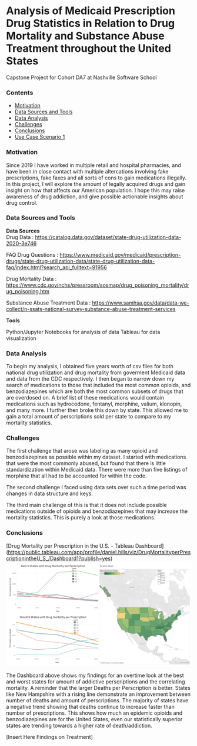 
# Analysis of Medicaid Prescription Drug Statistics in Relation to Drug Mortality and Substance Abuse Treatment throughout the United States
Capstone Project for Cohort DA7 at Nashville Software School

### **Contents**  
- [Motivation](#Motivation)
- [Data Sources and Tools](#Data-Sources-and-Tools)
- [Data Analysis](#Data-Analysis)
- [Challenges](#Challenges)
- [Conclusions](#Conclusions)
- [Use Case Scenario 1](#Use-Case-Scenario-1)

### **Motivation** 
Since 2019 I have worked in multiple retail and hospital pharmacies, and have been in close contact with multiple altercations involving fake prescriptions, fake faxes and all sorts of cons to gain medications illegally. In this project, I will explore the amount of legally acquired drugs and gain insight on how that affects our American population. I hope this may raise awareness of drug addiction, and give possible actionable insights about drug control. 

### **Data Sources and Tools**   
**Data Sources**   
Drug Data : https://catalog.data.gov/dataset/state-drug-utilization-data-2020-3e746

FAQ Drug Questions : https://www.medicaid.gov/medicaid/prescription-drugs/state-drug-utilization-data/state-drug-utilization-data-faq/index.html?search_api_fulltext=91956 

Drug Mortality Data : https://www.cdc.gov/nchs/pressroom/sosmap/drug_poisoning_mortality/drug_poisoning.htm

Substance Abuse Treatment Data : https://www.samhsa.gov/data/data-we-collect/n-ssats-national-survey-substance-abuse-treatment-services

**Tools**

Python/Jupyter Notebooks for analysis of data
Tableau for data visualization   

### **Data Analysis**
To begin my analysis, I obtained five years worth of csv files for both national drug utilization and drug mortality from goverment Medicaid data and data from the CDC respectively. 
I then began to narrow down my search of medications to those that included the most common opioids, and benzodiazepines which are both the most common subsets of drugs that are overdosed on. A brief list of these medications would contain medications such as hydrocodone, fentanyl, morphine, valium, klonopin, and many more.
I further then broke this down by state. This allowed me to gain a total amount of perscriptions sold per state to compare to my mortality statistics. 

### **Challenges**
The first challenge that arose was labeling as many opioid and benzodiazepines as possible within my dataset. I started with medications that were the most commonly abused, but found that there is little standardization within Medicaid data. There were more than five listings of morphine that all had to be accounted for within the code. 

The second challenge I faced using data sets over such a time period was changes in data structure and keys.

The third main challenge of this is that it does not include possible medications outside of opioids and benzodiazepines that may increase the mortality statistics. This is purely a look at those medications. 

### **Conclusions**
[Drug Mortality per Prescription in the U.S. - Tableau Dashboard]
(https://public.tableau.com/app/profile/daniel.hills/viz/DrugMortalityperPrescriptionintheU_S_/Dashboard1?publish=yes)
![Drug Mortality per Prescription in the U.S. - Tableau Dashboard](https://github.com/Dphills741/Da7-Capstone-Template/blob/main/Images/Dashboard%201.png)

The Dashboard above shows my findings for an overtime look at the best and worst states for amount of addictive perscriptions and the correlating mortality. A reminder that the larger Deaths per Perscription is better. States like New Hampshire with a rising line demonstrate an improvement between number of deaths and amount of perscriptions. The majority of states have a negative trend showing that deaths continue to increase faster than number of prescriptions. This shows how much an epidemic opioids and benzodiazepines are for the United States, even our statistically superior states are trending towards a higher rate of death/addiction. 

[Insert Here Findings on Treatment]
